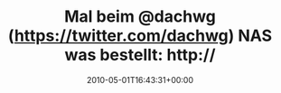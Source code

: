---
retweeted: false
source: <a href="http://twitter.com" rel="nofollow">Twitter Web Client</a>
entities:
  hashtags:
  - text: geekdom
    indices:
    - '56'
    - '64'
  - text: gopher
    indices:
    - '65'
    - '72'
  symbols: []
  user_mentions:
  - name: Die Z99
    screen_name: dachwg
    indices:
    - '9'
    - '16'
    id_str: '91882733'
    id: '91882733'
  urls: []
display_text_range:
- '0'
- '72'
favorite_count: '0'
id_str: '13197472528'
truncated: false
retweet_count: '0'
id: '13197472528'
created_at: Sat May 01 16:43:31 +0000 2010
favorited: false
full_text: 'Mal beim [@dachwg](https://twitter.com/dachwg) NAS was bestellt: http://bit.ly/dfRfSD
  #geekdom #gopher'
lang: de
tags:
- geekdom
- gopher
- pesos/twitter
date: '2010-05-01T16:43:31+00:00'
src: https://twitter.com/bascht/status/13197472528
original_url: https://twitter.com/bascht/status/13197472528
type: twitter_tweet
text: 'Mal beim [@dachwg](https://twitter.com/dachwg) NAS was bestellt: http://bit.ly/dfRfSD
  #geekdom #gopher'
title: 'Mal beim @dachwg (https://twitter.com/dachwg) NAS was bestellt: http://'

---